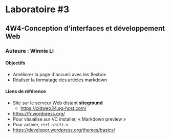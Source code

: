 # Laboratoire #3
## 4W4-Conception d'interfaces et développement Web
### Auteure : Winnie Li

#### Objectifs
- Améliorer la page d'accueil avec les flexbox
- Réaliser la formatage des articles markdown

#### Liens de référence
- Site sur le serveur Web distant **siteground**
    - https://cidweb34.sg-host.com/
- https://fr.wordpress.org/
- Pour visualise sur VC installer, « Markdown preview »
- Pour activer, `ctrl-shift-v`
- https://developer.wordpress.org/themes/basics/